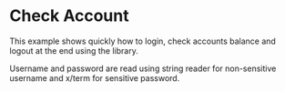 # Check Account

This example shows quickly how to login, check accounts balance and logout at the end using the library.

Username and password are read using string reader for non-sensitive username and x/term for sensitive password.
